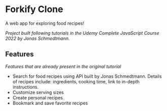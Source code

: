 # Forkify Clone

A web app for exploring food recipes!

_Project built following tutorials in the Udemy Complete JavaScript Course 2022 by Jonas Schmedtmann._

## Features
_Features that are already present in the original tutorial_
- Search for food recipes using API built by Jonas Schmedtmann. 
Details of recipes include: ingredients, cooking time, link to in-depth instructions.
- Customize serving sizes 
- Create personal recipes
- Bookmark and save favorite recipes
